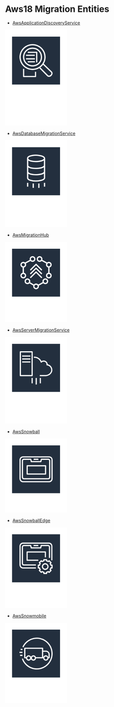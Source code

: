 # Aws18 Migration Entities


- [AwsApplicationDiscoveryService](./aws-application-discovery-service.md)  
<img src="./aws-application-discovery-service.png" width="200"/>

- [AwsDatabaseMigrationService](./aws-database-migration-service.md)  
<img src="./aws-database-migration-service.png" width="200"/>

- [AwsMigrationHub](./aws-migration-hub.md)  
<img src="./aws-migration-hub.png" width="200"/>

- [AwsServerMigrationService](./aws-server-migration-service.md)  
<img src="./aws-server-migration-service.png" width="200"/>

- [AwsSnowball](./aws-snowball.md)  
<img src="./aws-snowball.png" width="200"/>

- [AwsSnowballEdge](./aws-snowball-edge.md)  
<img src="./aws-snowball-edge.png" width="200"/>

- [AwsSnowmobile](./aws-snowmobile.md)  
<img src="./aws-snowmobile.png" width="200"/>
